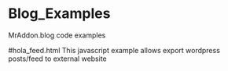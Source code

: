 # Blog_Examples
MrAddon.blog code examples

#hola_feed.html
This javascript example allows export wordpress posts/feed to external website

